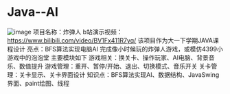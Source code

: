 # Java--AI
![image](https://github.com/liujianjie/Java-AI-bombman/blob/main/%E7%82%B8%E5%BC%B9%E4%BA%BA.png?raw=true)
项目名称：炸弹人
b站演示视频：https://www.bilibili.com/video/BV1Fx411R7yq/
该项目作为大一下学期JAVA课程设计
亮点：BFS算法实现电脑AI
完成像小时候玩的炸弹人游戏，或模仿4399小游戏中的泡泡堂 
主要模块如下
游戏相关：换关卡、操作玩家、AI电脑、背景音乐、数值提升
游戏管理：重开、暂停/开始、退出、切换模式、音乐开关
关卡管理：关卡显示、关卡界面设计 
知识点：BFS算法实现AI、数据结构、JavaSwing界面、paint绘图、线程
